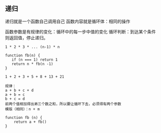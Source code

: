 ## 递归
递归就是一个函数自己调用自己
函数内容就是循环体：相同的操作

函数参数是有规律的变化：循环中的每一步中值的变化
循环判断：到达某个条件则返回值，停止递归。

    1 * 2 * 3 * ... (n-1) * n 

    function fb(n) {
       if (n === 1) return 1 
       return n * fb(n -1) 
    }

    1 + 2 + 3 + 5 + 8 + 13 + 21 

    规律：
    a + b + c + d 
    a + b = c 
    b + c = d 
    前两个值相加得出弟三个数之和，所以要让循环下去，必须得有两个参数
    模版（相同）：n + m 

    function fb (n) {
        return a + fb()
    }

